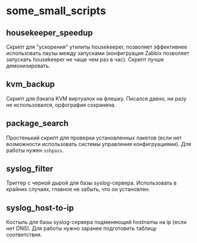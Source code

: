 # some_small_scripts

## housekeeper_speedup
Скрипт для "ускорения" утилиты housekeeper, позволяет эффективнее использовать паузы между запусками (конфигруация Zabbix позволяет запускать housekeeper не чаще чем раз в час). Скрипт лучше демонизировать.


## kvm_backup
Скрипт для бэкапа KVM виртуалок на флешку. Писался давно, ни разу не использовался, орфография сохранена.


## package_search
Простенький скрипт для проверки установленных пакетов (если нет возможности использовать системы управления конфигруациями). Для работы нужен `sshpass`.


## syslog_filter
Триггер с черной дырой для базы syslog-сервера. Использовать в крайних случаях, главное не забыть, что он установлен.
 

## syslog_host-to-ip
Костыль для базы syslog-сервера подменяющий hostnamы на ip (если нет DNS). Для работы нужно заранее подготовить таблицу соответствия.
